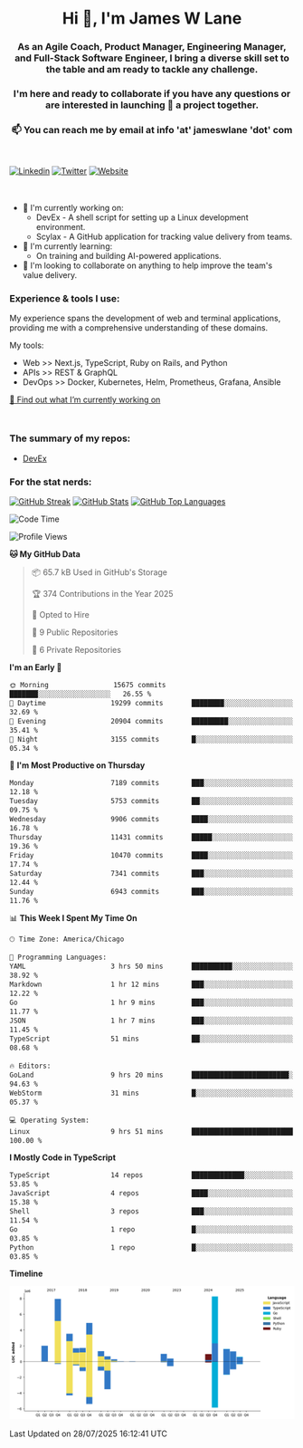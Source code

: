 <h1 align="center">Hi 👋, I'm James W Lane</h1>
<h3 align="center">As an Agile Coach, Product Manager, Engineering Manager, and Full-Stack Software Engineer, I bring a diverse skill set to the table and am ready to tackle any challenge.</h3>
<h3 align="center">I'm here and ready to collaborate if you have any questions or are interested in launching 🚀 a project together.</h3>

<div style="margin-top: 16px;" />

<h3 align="center">📫 You can reach me by email at info 'at' jameswlane 'dot' com</h3>

<div style="margin-top: 48px;" />

[![Linkedin](https://img.shields.io/badge/LinkedIn-0077B5?style=for-the-badge&logo=linkedin&logoColor=white)](https://www.linkedin.com/in/jameswlane/)
[![Twitter](https://img.shields.io/badge/Twitter-1DA1F2?style=for-the-badge&logo=twitter&logoColor=white)](https://x.com/jameswlane)
[![Website](https://img.shields.io/website?down_color=red&down_message=offline&style=for-the-badge&up_color=green&up_message=up&url=https%3A%2F%2Fwww.jameswlane.com)](https://www.jameswlane.com)

<div style="margin-top: 48px;" />

- 🔭 I'm currently working on:
  - DevEx - A shell script for setting up a Linux development environment.
  - Scylax - A GitHub application for tracking value delivery from teams.
- 🌱 I'm currently learning:
  - On training and building AI-powered applications.
- 👯 I'm looking to collaborate on anything to help improve the team's value delivery.

### Experience & tools I use:

My experience spans the development of web and terminal applications, providing me with a comprehensive understanding of these domains.

My tools:
- Web >> Next.js, TypeScript, Ruby on Rails, and Python
- APIs >> REST & GraphQL
- DevOps >> Docker, Kubernetes, Helm, Prometheus, Grafana, Ansible

[🔭 Find out what I’m currently working on](https://www.jameswlane.com/now)  

<div style="margin-top: 50px;"/>

### The summary of my repos:
- [DevEx](https://github.com/jameswlane/devex)  

### For the stat nerds:
[![GitHub Streak](https://github-readme-streak-stats.herokuapp.com?user=jameswlane&theme=tokyonight)](https://git.io/streak-stats)
[![GitHub Stats](https://github-readme-stats.vercel.app/api?username=jameswlane&show_icons=true&theme=tokyonight)](https://github-readme-stats.vercel.app)
[![GitHub Top Languages](https://github-readme-stats.vercel.app/api/top-langs?username=jameswlane&show_icons=true&locale=en&layout=compact&theme=tokyonight)](https://github-readme-stats.vercel.app)

<!--START_SECTION:waka-->
![Code Time](http://img.shields.io/badge/Code%20Time-673%20hrs%209%20mins-blue)

![Profile Views](http://img.shields.io/badge/Profile%20Views-0-blue)

**🐱 My GitHub Data** 

> 📦 65.7 kB Used in GitHub's Storage 
 > 
> 🏆 374 Contributions in the Year 2025
 > 
> 💼 Opted to Hire
 > 
> 📜 9 Public Repositories 
 > 
> 🔑 6 Private Repositories 
 > 
**I'm an Early 🐤** 

```text
🌞 Morning                15675 commits       ███████░░░░░░░░░░░░░░░░░░   26.55 % 
🌆 Daytime                19299 commits       ████████░░░░░░░░░░░░░░░░░   32.69 % 
🌃 Evening                20904 commits       █████████░░░░░░░░░░░░░░░░   35.41 % 
🌙 Night                  3155 commits        █░░░░░░░░░░░░░░░░░░░░░░░░   05.34 % 
```
📅 **I'm Most Productive on Thursday** 

```text
Monday                   7189 commits        ███░░░░░░░░░░░░░░░░░░░░░░   12.18 % 
Tuesday                  5753 commits        ██░░░░░░░░░░░░░░░░░░░░░░░   09.75 % 
Wednesday                9906 commits        ████░░░░░░░░░░░░░░░░░░░░░   16.78 % 
Thursday                 11431 commits       █████░░░░░░░░░░░░░░░░░░░░   19.36 % 
Friday                   10470 commits       ████░░░░░░░░░░░░░░░░░░░░░   17.74 % 
Saturday                 7341 commits        ███░░░░░░░░░░░░░░░░░░░░░░   12.44 % 
Sunday                   6943 commits        ███░░░░░░░░░░░░░░░░░░░░░░   11.76 % 
```


📊 **This Week I Spent My Time On** 

```text
🕑︎ Time Zone: America/Chicago

💬 Programming Languages: 
YAML                     3 hrs 50 mins       ██████████░░░░░░░░░░░░░░░   38.92 % 
Markdown                 1 hr 12 mins        ███░░░░░░░░░░░░░░░░░░░░░░   12.22 % 
Go                       1 hr 9 mins         ███░░░░░░░░░░░░░░░░░░░░░░   11.77 % 
JSON                     1 hr 7 mins         ███░░░░░░░░░░░░░░░░░░░░░░   11.45 % 
TypeScript               51 mins             ██░░░░░░░░░░░░░░░░░░░░░░░   08.68 % 

🔥 Editors: 
GoLand                   9 hrs 20 mins       ████████████████████████░   94.63 % 
WebStorm                 31 mins             █░░░░░░░░░░░░░░░░░░░░░░░░   05.37 % 

💻 Operating System: 
Linux                    9 hrs 51 mins       █████████████████████████   100.00 % 
```

**I Mostly Code in TypeScript** 

```text
TypeScript               14 repos            █████████████░░░░░░░░░░░░   53.85 % 
JavaScript               4 repos             ████░░░░░░░░░░░░░░░░░░░░░   15.38 % 
Shell                    3 repos             ███░░░░░░░░░░░░░░░░░░░░░░   11.54 % 
Go                       1 repo              █░░░░░░░░░░░░░░░░░░░░░░░░   03.85 % 
Python                   1 repo              █░░░░░░░░░░░░░░░░░░░░░░░░   03.85 % 
```



**Timeline**

![Lines of Code chart](https://raw.githubusercontent.com/jameswlane/jameswlane/main/assets/bar_graph.png)


 Last Updated on 28/07/2025 16:12:41 UTC
<!--END_SECTION:waka-->
